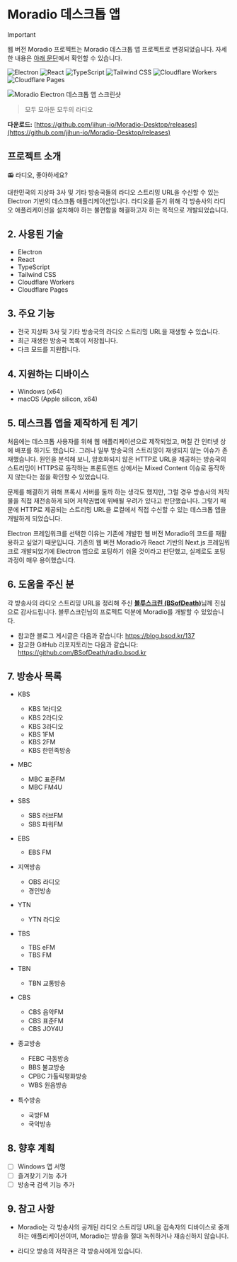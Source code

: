 # Moradio 데스크톱 앱

> [!Important]
> 웹 버전 Moradio 프로젝트는 Moradio 데스크톱 앱 프로젝트로 변경되었습니다. 자세한 내용은 [아래 문단](https://github.com/jihun-io/Moradio-Desktop?tab=readme-ov-file#5-%EB%8D%B0%EC%8A%A4%ED%81%AC%ED%86%B1-%EC%95%B1%EC%9D%84-%EC%A0%9C%EC%9E%91%ED%95%98%EA%B2%8C-%EB%90%9C-%EA%B3%84%EA%B8%B0)에서 확인할 수 있습니다.

![Electron](https://img.shields.io/badge/Electron-47848F?style=for-the-badge&logo=Electron&logoColor=white)
![React](https://img.shields.io/badge/React-61DAFB?style=for-the-badge&logo=React&logoColor=black)
![TypeScript](https://img.shields.io/badge/TypeScript-3178C6?style=for-the-badge&logo=TypeScript&logoColor=white)
![Tailwind CSS](https://img.shields.io/badge/Tailwind%20CSS-06B6D4?style=for-the-badge&logo=TailwindCSS&logoColor=white)
![Cloudflare Workers](https://img.shields.io/badge/Cloudflare%20Workers-F38020?style=for-the-badge&logo=CloudflareWorkers&logoColor=white)
![Cloudflare Pages](https://img.shields.io/badge/Cloudflare%20Pages-F38020?style=for-the-badge&logo=CloudflarePages&logoColor=white)

![Moradio Electron 데스크톱 앱 스크린샷](https://github.com/user-attachments/assets/03f4bc4b-758f-468b-a10f-d676d5505d56)

> 모두 모아둔 모두의 라디오
>
> 
**다운로드:** [https://github.com/jihun-io/Moradio-Desktop/releases](https://github.com/jihun-io/Moradio-Desktop/releases)

## 프로젝트 소개

📻 라디오, 좋아하세요?

대한민국의 지상파 3사 및 기타 방송국들의 라디오 스트리밍 URL을 수신할 수 있는 Electron 기반의 데스크톱 애플리케이션입니다. 라디오를 듣기 위해 각 방송사의 라디오 애플리케이션을 설치해야 하는 불편함을 해결하고자 하는 목적으로 개발되었습니다.

## 2. 사용된 기술

- Electron
- React
- TypeScript
- Tailwind CSS
- Cloudflare Workers
- Cloudflare Pages

## 3. 주요 기능

- 전국 지상파 3사 및 기타 방송국의 라디오 스트리밍 URL을 재생할 수 있습니다.
- 최근 재생한 방송국 목록이 저장됩니다.
- 다크 모드를 지원합니다.

## 4. 지원하는 디바이스
- Windows (x64)
- macOS (Apple silicon, x64)

## 5. 데스크톱 앱을 제작하게 된 계기

처음에는 데스크톱 사용자를 위해 웹 애플리케이션으로 제작되었고, 며칠 간 인터넷 상에 배포를 하기도 했습니다. 그러나 일부 방송국의 스트리밍이 재생되지 않는 이슈가 존재했습니다. 원인을 분석해 보니, 암호화되지 않은 HTTP로 URL을 제공하는 방송국의 스트리밍이 HTTPS로 동작하는 프론트엔드 상에서는 Mixed Content 이슈로 동작하지 않는다는 점을 확인할 수 있었습니다.

문제를 해결하기 위해 프록시 서버를 둘까 하는 생각도 했지만, 그럴 경우 방송사의 저작물을 직접 재전송하게 되어 저작권법에 위배될 우려가 있다고 판단했습니다. 그렇기 때문에 HTTP로 제공되는 스트리밍 URL을 로컬에서 직접 수신할 수 있는 데스크톱 앱을 개발하게 되었습니다.

Electron 프레임워크를 선택한 이유는 기존에 개발한 웹 버전 Moradio의 코드를 재활용하고 싶었기 때문입니다. 기존의 웹 버전 Moradio가 React 기반의 Next.js 프레임워크로 개발되었기에 Electron 앱으로 포팅하기 쉬울 것이라고 판단했고, 실제로도 포팅 과정이 매우 용이했습니다.

## 6. 도움을 주신 분

각 방송사의 라디오 스트리밍 URL을 정리해 주신 [**블루스크린 (BSofDeath)**](https://github.com/BSofDeath)님께 진심으로 감사드립니다. 블루스크린님의 프로젝트 덕분에 Moradio를 개발할 수 있었습니다.

- 참고한 블로그 게시글은 다음과 같습니다: https://blog.bsod.kr/137
- 참고한 GitHub 리포지토리는 다음과 같습니다: https://github.com/BSofDeath/radio.bsod.kr

## 7. 방송사 목록

- KBS
  - KBS 1라디오
  - KBS 2라디오
  - KBS 3라디오
  - KBS 1FM
  - KBS 2FM
  - KBS 한민족방송
- MBC

  - MBC 표준FM
  - MBC FM4U

- SBS

  - SBS 러브FM
  - SBS 파워FM

- EBS

  - EBS FM

- 지역방송

  - OBS 라디오
  - 경인방송

- YTN

  - YTN 라디오

- TBS

  - TBS eFM
  - TBS FM

- TBN

  - TBN 교통방송

- CBS

  - CBS 음악FM
  - CBS 표준FM
  - CBS JOY4U

- 종교방송

  - FEBC 극동방송
  - BBS 불교방송
  - CPBC 가톨릭평화방송
  - WBS 원음방송

- 특수방송
  - 국방FM
  - 국악방송
 
## 8. 향후 계획

- [ ] Windows 앱 서명
- [ ] 즐겨찾기 기능 추가
- [ ] 방송국 검색 기능 추가

## 9. 참고 사항

- Moradio는 각 방송사의 공개된 라디오 스트리밍 URL을 접속자의 디바이스로 중개하는 애플리케이션이며, Moradio는 방송을 절대 녹취하거나 재송신하지 않습니다.

- 라디오 방송의 저작권은 각 방송사에게 있습니다.
